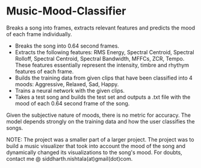 # Music-Mood-Classifier
Breaks a song into frames, extracts relevant features and predicts the mood of each frame individually.

- Breaks the song into 0.64 second frames.
- Extracts the following features: RMS Energy, Spectral Centroid, Spectral Rolloff, Spectral Centroid, Spectral Bandwidth, MFFCs, ZCR, Tempo. These features essentially represent the intensity, timbre and rhythym features of each frame.
- Builds the training data from given clips that have been classified into 4 moods: Aggressive, Relaxed, Sad, Happy.
- Trains a neural network with the given clips.
- Takes a test song and builds the test set and outputs a .txt file with the mood of each 0.64 second frame of the song.

Given the subjective nature of moods, there is no metric for accuracy. The model depends strongly on the training data and how the user classifies the songs. 

NOTE: The project was a smaller part of a larger project. The project was to build a music visualizer that took into account the mood of the song and dynamically changed its visualizations to the song's mood. For doubts, contact me @ siddharth.nishtala(at)gmail(dot)com.
